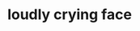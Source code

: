 ---
layout: smileys&emotion
title: loudly crying face
emoji: loudly_crying_face
permalink: 😭.html
image: assets/img/3moji/loudly_crying_face.png
---